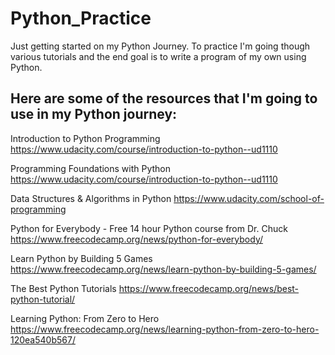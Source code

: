 # Python_Practice

Just getting started on my Python Journey. To practice I'm going though various tutorials and the end goal is to
write a program of my own using Python. 

## Here are some of the resources that I'm going to use in my Python journey:

Introduction to Python Programming
https://www.udacity.com/course/introduction-to-python--ud1110

Programming Foundations with Python
https://www.udacity.com/course/introduction-to-python--ud1110

Data Structures & Algorithms in Python
https://www.udacity.com/school-of-programming

Python for Everybody - Free 14 hour Python course from Dr. Chuck
https://www.freecodecamp.org/news/python-for-everybody/

Learn Python by Building 5 Games
https://www.freecodecamp.org/news/learn-python-by-building-5-games/

The Best Python Tutorials
https://www.freecodecamp.org/news/best-python-tutorial/

Learning Python: From Zero to Hero
https://www.freecodecamp.org/news/learning-python-from-zero-to-hero-120ea540b567/


